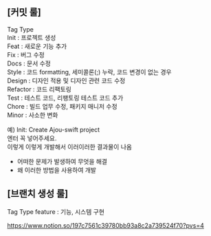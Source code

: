 ## [커밋 룰]

Tag Type  
Init : 프로젝트 생성  
Feat : 새로운 기능 추가  
Fix : 버그 수정  
Docs : 문서 수정  
Style : 코드 formatting, 세미콜론(;) 누락, 코드 변경이 없는 경우  
Design : 디자인 적용 및 디자인 관련 코드 수정  
Refactor : 코드 리팩토링  
Test : 테스트 코드, 리팽토링 테스트 코드 추가  
Chore : 빌드 업무 수정, 패키지 매니저 수정  
Minor : 사소한 변화

예) 
Init: Create Ajou-swift project  
엔터 꼭 넣어주세요.  
이렇게 이렇게 개발해서 이러이러한 결과물이 나옴  
- 어떠한 문제가 발생하여 무엇을 해결  
- 왜 이러한 방법을 사용하여 개발

## [브랜치 생성 룰]

Tag Type
feature : 기능, 시스템 구현

https://www.notion.so/197c7561c39780bb93a8c2a739524f70?pvs=4
